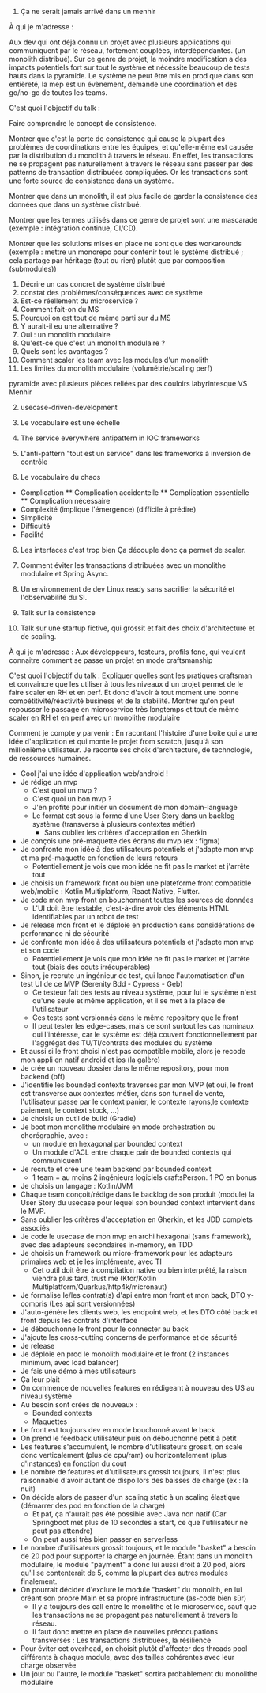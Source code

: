 1. Ça ne serait jamais arrivé dans un menhir

À qui je m'adresse :

Aux dev qui ont déjà connu un projet avec plusieurs applications qui communiquent par le réseau, fortement couplées, interdépendantes.
(un monolith distribué). Sur ce genre de projet, la moindre modification a des impacts potentiels fort sur tout le système et nécessite beaucoup de tests hauts dans la pyramide.
Le système ne peut être mis en prod que dans son entièreté, la mep est un évènement, demande une coordination et des go/no-go de toutes les teams.

C'est quoi l'objectif du talk :

Faire comprendre le concept de consistence.

Montrer que c'est la perte de consistence qui cause la plupart des problèmes de coordinations entre les équipes, et qu'elle-même est causée par la distribution du monolith à travers le réseau.
En effet, les transactions ne se propagent pas naturellement à travers le réseau sans passer par des patterns de transaction distribuées compliquées.
Or les transactions sont une forte source de consistence dans un système.

Montrer que dans un monolith, il est plus facile de garder la consistence des données que dans un système distribué.

Montrer que les termes utilisés dans ce genre de projet sont une mascarade (exemple : intégration continue, CI/CD).

Montrer que les solutions mises en place ne sont que des workarounds (exemple : mettre un monorepo pour contenir tout le système distribué ; cela partage par héritage (tout ou rien) plutôt que par composition (submodules))

1. Décrire un cas concret de système distribué
2. constat des problèmes/conséquences avec ce système
3. Est-ce réellement du microservice ?
4. Comment fait-on du MS
5. Pourquoi on est tout de même parti sur du MS
6. Y aurait-il eu une alternative ?
7. Oui : un monolith modulaire
8. Qu'est-ce que c'est un monolith modulaire ?
9. Quels sont les avantages ?
10. Comment scaler les team avec les modules d'un monolith
11. Les limites du monolith modulaire (volumétrie/scaling perf)

pyramide avec plusieurs pièces reliées par des couloirs labyrintesque VS Menhir

2. usecase-driven-development

3. Le vocabulaire est une échelle

4. The service everywhere antipattern in IOC frameworks
4. L'anti-pattern "tout est un service" dans les frameworks à inversion de contrôle

5. Le vocabulaire du chaos

* Complication
  ** Complication accidentelle
  ** Complication essentielle
  ** Complication nécessaire
* Complexité (implique l'émergence) (difficile à prédire)
* Simplicité
* Difficulté
* Facilité

6. Les interfaces c'est trop bien
   Ça découple donc ça permet de scaler.

7. Comment éviter les transactions distribuées avec un monolithe modulaire et Spring Async.

8. Un environnement de dev Linux ready sans sacrifier la sécurité et l'observabilité du SI.

9. Talk sur la consistence

10. Talk sur une startup fictive, qui grossit et fait des choix d'architecture et de scaling.

À qui je m'adresse :
Aux développeurs, testeurs, profils fonc, qui veulent connaitre comment se passe un projet en mode craftsmanship

C'est quoi l'objectif du talk :
Expliquer quelles sont les pratiques craftsman et convaincre que les utiliser à tous les niveaux d'un projet permet de le faire scaler en RH et en perf.
Et donc d'avoir à tout moment une bonne compétitivité/réactivité business et de la stabilité.
Montrer qu'on peut repousser le passage en microservice très longtemps et tout de même scaler en RH et en perf avec un monolithe modulaire

Comment je compte y parvenir :
En racontant l'histoire d'une boite qui a une idée d'application et qui monte le projet from scratch, jusqu'à son millionième utilisateur.
Je raconte ses choix d'architecture, de technologie, de ressources humaines.

* Cool j'ai une idée d'application web/android !
* Je rédige un mvp
  * C'est quoi un mvp ?
  * C'est quoi un bon mvp ?
  * J'en profite pour initier un document de mon domain-language
  * Le format est sous la forme d'une User Story dans un backlog système (transverse à plusieurs contextes métier)
    * Sans oublier les critères d'acceptation en Gherkin
* Je conçois une pré-maquette des écrans du mvp (ex : figma)
* Je confronte mon idée à des utilisateurs potentiels et j'adapte mon mvp et ma pré-maquette en fonction de leurs retours
  * Potentiellement je vois que mon idée ne fit pas le market et j'arrête tout
* Je choisis un framework front ou bien une plateforme front compatible web/mobile : Kotlin Multiplatform, React Native, Flutter.
* Je code mon mvp front en bouchonnant toutes les sources de données
  * L'UI doit être testable, c'est-à-dire avoir des éléments HTML identifiables par un robot de test 
* Je release mon front et le déploie en production sans considérations de performance ni de sécurité
* Je confronte mon idée à des utilisateurs potentiels et j'adapte mon mvp et son code
  * Potentiellement je vois que mon idée ne fit pas le market et j'arrête tout (biais des couts irrécupérables)
* Sinon, je recrute un ingénieur de test, qui lance l'automatisation d'un test UI de ce MVP (Serenity Bdd - Cypress - Geb)
  * Ce testeur fait des tests au niveau système, pour lui le système n'est qu'une seule et même application, et il se met à la place de l'utilisateur
  * Ces tests sont versionnés dans le même repository que le front
  * Il peut tester les edge-cases, mais ce sont surtout les cas nominaux qui l'intéresse, car le système est déjà couvert fonctionnellement par l'aggrégat des TU/TI/contrats des modules du système
* Et aussi si le front choisi n'est pas compatible mobile, alors je recode mon appli en natif android et ios (la galère)
* Je crée un nouveau dossier dans le même repository, pour mon backend (bff)
* J'identifie les bounded contexts traversés par mon MVP (et oui, le front est transverse aux contextes métier, dans son tunnel de vente, l'utilisateur passe par le context panier, le contexte rayons,le contexte paiement, le context stock, ...)
* Je choisis un outil de build (Gradle)
* Je boot mon monolithe modulaire en mode orchestration ou chorégraphie, avec :
  * un module en hexagonal par bounded context
  * Un module d'ACL entre chaque pair de bounded contexts qui communiquent
* Je recrute et crée une team backend par bounded context
  * 1 team = au moins 2 ingénieurs logiciels craftsPerson. 1 PO en bonus 
* Je choisis un langage : Kotlin/JVM
* Chaque team conçoit/rédige dans le backlog de son produit (module) la User Story du usecase pour lequel son bounded context intervient dans le MVP.
* Sans oublier les critères d'acceptation en Gherkin, et les JDD complets associés
* Je code le usecase de mon mvp en archi hexagonal (sans framework), avec des adapteurs secondaires in-memory, en TDD
* Je choisis un framework ou micro-framework pour les adapteurs primaires web et je les implémente, avec TI
  * Cet outil doit être à compilation native ou bien interprêté, la raison viendra plus tard, trust me (Ktor/Kotlin Multiplatform/Quarkus/http4k/micronaut)
* Je formalise le/les contrat(s) d'api entre mon front et mon back, DTO y-compris (Les api sont versionnées)
* J'auto-génère les clients web, les endpoint web, et les DTO côté back et front depuis les contrats d'interface
* Je débouchonne le front pour le connecter au back
* J'ajoute les cross-cutting concerns de performance et de sécurité
* Je release
* Je déploie en prod le monolith modulaire et le front (2 instances minimum, avec load balancer)
* Je fais une démo à mes utilisateurs
* Ça leur plait
* On commence de nouvelles features en rédigeant à nouveau des US au niveau système
* Au besoin sont créés de nouveaux :
  * Bounded contexts
  * Maquettes
* Le front est toujours dev en mode bouchonné avant le back
* On prend le feedback utilisateur puis on débouchonne petit à petit
* Les features s'accumulent, le nombre d'utilisateurs grossit, on scale donc verticalement (plus de cpu/ram) ou horizontalement (plus d'instances) en fonction du cout
* Le nombre de features et d'utilisateurs grossit toujours, il n'est plus raisonnable d'avoir autant de dispo lors des baisses de charge (ex : la nuit)
* On décide alors de passer d'un scaling static à un scaling élastique (démarrer des pod en fonction de la charge)
  * Et paf, ça n'aurait pas été possible avec Java non natif (Car Springboot met plus de 10 secondes à start, ce que l'utilisateur ne peut pas attendre)
  * On peut aussi très bien passer en serverless
* Le nombre d'utilisateurs grossit toujours, et le module "basket" a besoin de 20 pod pour supporter la charge en journée. Étant dans un monolith modulaire, le module "payment" a donc lui aussi droit à 20 pod, alors qu'il se contenterait de 5, comme la plupart des autres modules finalement.
* On pourrait décider d'exclure le module "basket" du monolith, en lui créant son propre Main et sa propre infrastructure (as-code bien sûr)
  * Il y a toujours des call entre le monolithe et le microservice, sauf que les transactions ne se propagent pas naturellement à travers le réseau.
  * Il faut donc mettre en place de nouvelles préoccupations transverses : Les transactions distribuées, la résilience
* Pour éviter cet overhead, on choisit plutôt d'affecter des threads pool différents à chaque module, avec des tailles cohérentes avec leur charge observée
* Un jour ou l'autre, le module "basket" sortira probablement du monolithe modulaire

[//]: # (* Voilà, le monolith modulaire a en moyenne 1 pod la nuit, 5 en journée, et le microservice "basket" a 20 pod en journée et 2 la nuit)
[//]: # (* Je conçois une maquette &#40;html/css&#41;)

